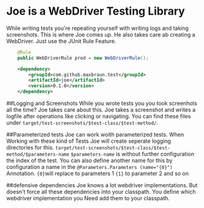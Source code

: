 # Joe is a WebDriver Testing Library
While writing tests you're repeating yourself with writing logs and taking screenshots. This is where Joe comes up. 
He also takes care ab creating a WebDriver. Just use the JUnit Rule Feature.
```java
    @Rule
    public WebDriverRule prod = new WebDriverRule();
```

```xml
    <dependency>
        <groupId>com.github.maxbraun.test</groupId>
        <artifactId>joe</artifactId>
        <version>0.1.0</version>
    </dependency>
```

##Logging and Screenshots
While you wrote tests you you took screenhots all the time? Joe takes care about this.
Joe takes a screenshot and writes a logfile after operations like clicking or navigating. You can find these files under ``target/test-screenshots/$test-class/$test-method/``. 

##Parameterized tests
Joe can work woith parameterized tests. When Working with these kind of Tests Joe will create seperate logging directories for this.
``target/test-screenshots/$test-class/$test-method/$parameters-name`` 
``$parameters-name`` is without further configuration the index of the test. You can also define another name for this by configuration a name in the ``@Parameters.Parameters (name="{0}")`` Annotation. ``{0}``will replace to parameters 1 ``{1}`` to parameter 2 and so on

##defensive dependencies
Joe knows a lot webdriver implementations. But doesn't force all these dependencies into your classpath. 
You define which webdriver implementation you Need add them to your classpath.
